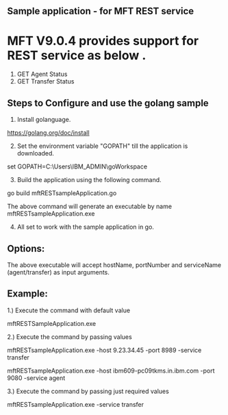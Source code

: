 
## Sample application - for MFT REST service
#  MFT V9.0.4  provides support for REST service as below .
1. GET Agent Status
2. GET Transfer Status


## Steps to Configure and use the golang sample 

1. Install golanguage.

https://golang.org/doc/install 

2. Set the environment variable "GOPATH" till the application is downloaded. 

 set GOPATH=C:\Users\IBM_ADMIN\goWorkspace

3. Build the application using the following command.

go build mftRESTsampleApplication.go 

The above command will generate an executable by name mftRESTsampleApplication.exe

4. All set to work with the sample application in go.

## Options: 

The above executable will accept hostName, portNumber and  serviceName (agent/transfer) as input arguments.

## Example: 

1.) Execute the command with default value

mftRESTSampleApplication.exe

2.) Execute the command by passing values

mftRESTsampleApplication.exe -host 9.23.34.45 -port 8989 -service transfer

mftRESTsampleApplication.exe -host ibm609-pc09tkms.in.ibm.com -port 9080 -service agent

3.) Execute the command by passing just required values

mftRESTsampleApplication.exe -service transfer
